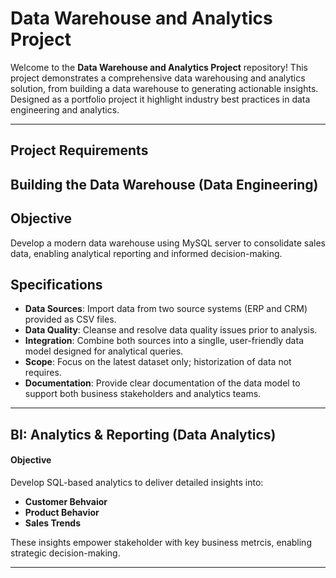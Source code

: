 # Data Warehouse and Analytics Project

Welcome to the **Data Warehouse and Analytics Project** repository!
This project demonstrates a comprehensive data warehousing and analytics solution, from building a data warehouse to generating actionable insights. Designed as a 
portfolio project it highlight industry best practices in data engineering and analytics. 

---

## Project Requirements

## Building the Data Warehouse (Data Engineering)
## Objective
Develop a modern data warehouse using MySQL server to consolidate sales data, enabling analytical reporting and informed decision-making.

## Specifications
- **Data Sources**: Import data from two source systems (ERP and CRM) provided as CSV files.
- **Data Quality**: Cleanse and resolve data quality issues prior to analysis.
- **Integration**: Combine both sources into a singlle, user-friendly data model designed for analytical queries.
- **Scope**: Focus on the latest dataset only; historization of data not requires.
- **Documentation**: Provide clear documentation of the data model to support both business stakeholders and analytics teams.

---

## BI: Analytics & Reporting (Data Analytics)

#### Objective
Develop SQL-based analytics to deliver detailed insights into:
- **Customer Behvaior**
- **Product Behavior**
- **Sales Trends**

These insights empower stakeholder with key business metrcis, enabling strategic decision-making.

---
